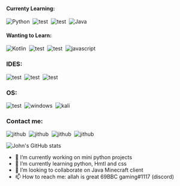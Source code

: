 
#### Currenty Learning:
![Python](https://img.shields.io/badge/Python-3776AB?style=for-the-badge&logo=python&logoColor=white)&nbsp;
![test](https://img.shields.io/badge/HTML5-E34F26?style=for-the-badge&logo=html5&logoColor=white)&nbsp;
![test](https://img.shields.io/badge/CSS3-1572B6?style=for-the-badge&logo=css3&logoColor=white)&nbsp;
![Java](https://img.shields.io/badge/Java-ED8B00?style=for-the-badge&logo=java&logoColor=white)&nbsp;

#### Wanting to Learn:
![Kotlin](https://img.shields.io/badge/Kotlin-0095D5?&style=for-the-badge&logo=kotlin&logoColor=white)&nbsp;
![test](https://img.shields.io/badge/Lua-2C2D72?style=for-the-badge&logo=lua&logoColor=white)&nbsp;
![test](https://img.shields.io/badge/Rust-black?style=for-the-badge&logo=rust&logoColor=#E57324)&nbsp;
![javascript](https://img.shields.io/badge/JavaScript-323330?style=for-the-badge&logo=javascript&logoColor=F7DF1E)&nbsp;


### IDES:
![test](https://img.shields.io/badge/PyCharm-000000.svg?&style=for-the-badge&logo=PyCharm&logoColor=white)&nbsp;
![test](https://img.shields.io/badge/replit-667881?style=for-the-badge&logo=replit&logoColor=white)&nbsp;
![test](https://img.shields.io/badge/VSCode-0078D4?style=for-the-badge&logo=visual%20studio%20code&logoColor=white)&nbsp;

### OS:
![test](https://img.shields.io/badge/Fedora-294172?style=for-the-badge&logo=fedora&logoColor=white)&nbsp;
![windows](https://img.shields.io/badge/Windows-0078D6?style=for-the-badge&logo=windows&logoColor=white)&nbsp;
![kali](https://img.shields.io/badge/Kali_Linux-557C94?style=for-the-badge&logo=kali-linux&logoColor=white)&nbsp;

### Contact me:
![jithub](https://img.shields.io/badge/GitHub-100000?style=for-the-badge&logo=github&logoColor=white)&nbsp;
![jithub](https://img.shields.io/badge/Snapchat-FFFC00?style=for-the-badge&logo=snapchat&logoColor=white)&nbsp;
![jithub](https://img.shields.io/badge/Telegram-2CA5E0?style=for-the-badge&logo=telegram&logoColor=white)&nbsp;
![jithub](https://img.shields.io/badge/Discord-5865F2?style=for-the-badge&logo=discord&logoColor=white)&nbsp;


![John's GitHub stats](https://github-readme-stats.vercel.app/api?username=bbcgamlng&theme=tokyonight&show_icons=true)





- 🔭 I’m currently working on mini python projects
- 🌱 I’m currently learning python, Hmtl and css
- 👯 I’m looking to collaborate on Java Minecraft client
- 📫 How to reach me: allah is great 69BBC gaming#1117 (discord)
